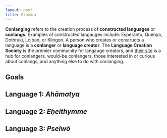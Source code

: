 ```yaml
---
layout: post
title: Grammar
---
```


**Conlanging** refers to the creation process of **constructed languages** or **conlangs**. Examples of constructed langauges include: Esperanto, Quenya, Dothraki, Lojban, or Klingon. A person who creates or constructs a language is a **conlanger** or **language creator**. The **Language Creation Society** is the premier commuinity for langauge creators, and [their site](https://conlang.org/) is a hub for conlangers, would-be conlangers, those interested in or curious about conlangs, and anything else to do with conlanging.

## Goals

## Language 1: _Ahāmatya_

## Language 2: _Eḥeithymme_

## Language 3: _Pselwō_
